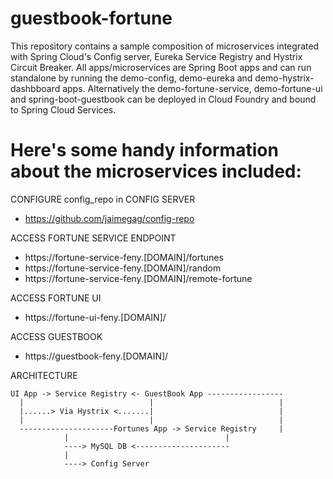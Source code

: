 # guestbook-fortune

This repository contains a sample composition of microservices integrated with Spring Cloud's Config server, Eureka Service Registry and Hystrix Circuit Breaker.
All apps/microservices are Spring Boot apps and can run standalone by running the demo-config, demo-eureka and demo-hystrix-dashbboard apps.
Alternatively the demo-fortune-service, demo-fortune-ui and spring-boot-guestbook can be deployed in Cloud Foundry and bound to Spring Cloud Services.

# Here's some handy information about the microservices included:

CONFIGURE config_repo in CONFIG SERVER
- https://github.com/jaimegag/config-repo

ACCESS FORTUNE SERVICE ENDPOINT
- https://fortune-service-feny.[DOMAIN]/fortunes
- https://fortune-service-feny.[DOMAIN]/random
- https://fortune-service-feny.[DOMAIN]/remote-fortune

ACCESS FORTUNE UI
- https://fortune-ui-feny.[DOMAIN]/

ACCESS GUESTBOOK
- https://guestbook-feny.[DOMAIN]/

ARCHITECTURE
```
UI App -> Service Registry <- GuestBook App -----------------
  |                            |                            |
  |......> Via Hystrix <.......|                            |
  |                            |                            |
  ---------------------Fortunes App -> Service Registry     |
			|                                   |
			----> MySQL DB <---------------------
			|
			----> Config Server
```
